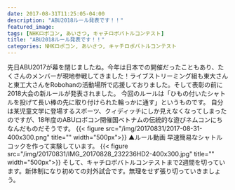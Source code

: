 ```yaml
---
date: 2017-08-31T11:25:05-04:00
description: "ABU2018ルール発表です！！"
featured_image: 
tags: [NHKロボコン, あいさつ, キャチロボバトルコンテスト]
title: "ABU2018ルール発表です！！"
categories: NHKロボコン, あいさつ, キャチロボバトルコンテスト
---
```


先日ABU2017が幕を閉じましたね。今年は日本での開催だったこともあり、たくさんのメンバーが現地参戦してきました！ライブストリーミング組も東大さんと東工大さんをRobohanの活動場所で応援しておりました。そして表彰の前に2018大会の新ルールが発表されました。
今回のルールは「ひもの付いたシャトルを投げて長い棒の先に取り付けられた輪っかに通す」というものです。
自分は某児童文学に登場するスポーツ、クィディッチにしか見えなくなってしまったのですが、18年度のABUロボコン開催国ベトナムの伝統的な遊びネムコンにちなんだものだそうです。
{{< figure src="/img/20170831/2017-08-31-400x300.png" title="" width="500px">}}
▲ルール動画
早速簡易なシャトルコックを作って実験しています。
{{< figure src="/img/20170831/IMG_20170828_232236HD2-400x300.jpg" title="" width="500px">}}
そして、キャチロボバトルコンテストまで2週間を切っています。新体制になり初めての対外試合です。無理をせず張り切っていきましょう。
